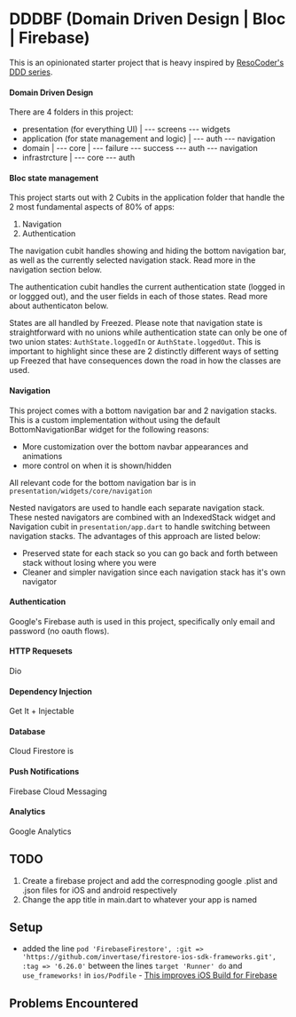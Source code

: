 # DDDBF (Domain Driven Design | Bloc | Firebase)

This is an opinionated starter project that is heavy inspired by [ResoCoder's DDD series](https://www.youtube.com/watch?v=RMiN59x3uH0&list=PLB6lc7nQ1n4iS5p-IezFFgqP6YvAJy84U).

#### Domain Driven Design

There are 4 folders in this project:

- presentation (for everything UI)
  |
  --- screens
  --- widgets
- application (for state management and logic)
  |
  --- auth
  --- navigation
- domain
  |
  --- core
  |
  --- failure
  --- success
  --- auth
  --- navigation
- infrastrcture
  |
  --- core
  --- auth

#### Bloc state management

This project starts out with 2 Cubits in the application folder that handle the 2 most fundamental aspects of 80% of apps:

1. Navigation
2. Authentication

The navigation cubit handles showing and hiding the bottom navigation bar, as well as the currently selected navigation stack. Read more in the navigation section below.

The authentication cubit handles the current authentication state (logged in or loggged out), and the user fields in each of those states. Read more about authenticaton below.

States are all handled by Freezed. Please note that navigation state is straightforward with no unions while authentication state can only be one of two union states: `AuthState.loggedIn` or `AuthState.loggedOut`. This is important to highlight since these are 2 distinctly different ways of setting up Freezed that have consequences down the road in how the classes are used.

#### Navigation

This project comes with a bottom navigation bar and 2 navigation stacks. This is a custom implementation without using the default BottomNavigationBar widget for the following reasons:

- More customization over the bottom navbar appearances and animations
- more control on when it is shown/hidden

All relevant code for the bottom navigation bar is in `presentation/widgets/core/navigation`

Nested navigators are used to handle each separate navigation stack. These nested navigators are combined with an IndexedStack widget and Navigation cubit in `presentation/app.dart` to handle switching between navigation stacks. The advantages of this approach are listed below:

- Preserved state for each stack so you can go back and forth between stack without losing where you were
- Cleaner and simpler navigation since each navigation stack has it's own navigator

#### Authentication

Google's Firebase auth is used in this project, specifically only email and password (no oauth flows).

#### HTTP Requesets

Dio

#### Dependency Injection

Get It + Injectable

#### Database

Cloud Firestore is

#### Push Notifications

Firebase Cloud Messaging

#### Analytics

Google Analytics

## TODO

1. Create a firebase project and add the correspnoding google .plist and .json files for iOS and android respectively
2. Change the app title in main.dart to whatever your app is named

## Setup

- added the line `pod 'FirebaseFirestore', :git => 'https://github.com/invertase/firestore-ios-sdk-frameworks.git', :tag => '6.26.0'` between the lines `target 'Runner' do` and `use_frameworks!` in `ios/Podfile` - [This improves iOS Build for Firebase](https://firebase.flutter.dev/docs/overview/)

## Problems Encountered
